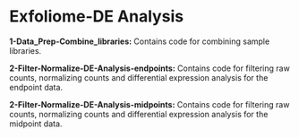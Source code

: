 # **Exfoliome-DE Analysis**

**1-Data_Prep-Combine_libraries:**
Contains code for combining sample libraries.

**2-Filter-Normalize-DE-Analysis-endpoints:**
Contains code for filtering raw counts, normalizing counts and differential expression analysis for the endpoint data.

**2-Filter-Normalize-DE-Analysis-midpoints:**
Contains code for filtering raw counts, normalizing counts and differential expression analysis for the midpoint data.